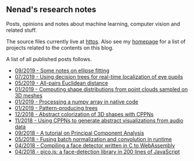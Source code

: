 ## Nenad's research notes

Posts, opinions and notes about machine learning, computer vision and related stuff.

The source files currently live at [https](https://github.com/nenadmarkus/p).
Also see my [homepage](https://nenadmarkus.github.io) for a list of projects related to the contents on this blog.

A list of all published posts follows.

* [09/2019 - Some notes on ellipse fitting](ellipse-fitting-notes)
* [07/2019 - Using decision trees for real-time localization of eye pupils](puploc-with-trees)
* [05/2019 - All-pairs Euclidean distance](all-pairs-euclidean)
* [01/2019 - Computing shape distributions from point clouds sampled on 3D meshes](shape-distributions)
* [01/2019 - Processing a numpy array in native code](numpy-to-native)
* [01/2019 - Pattern-producing trees](pattern-producing-trees)
* [12/2018 - Abstract colorization of 3D shapes with CPPNs](cppns-on-3d-surfaces)
* [11/2018 - Using CPPNs to generate abstract visualizations from audio data](visualizing-audio-with-cppns)
* [09/2018 - A tutorial on Principal Component Analysis](tutorial-on-pca)
* [05/2018 - Fusing batch normalization and convolution in runtime](fusing-batchnorm-and-conv)
* [04/2018 - Compiling a face detector written in C to WebAssembly](pico-to-wasm)
* [04/2018 - pico.js: a face-detection library in 200 lines of JavaScript](picojs-intro)
